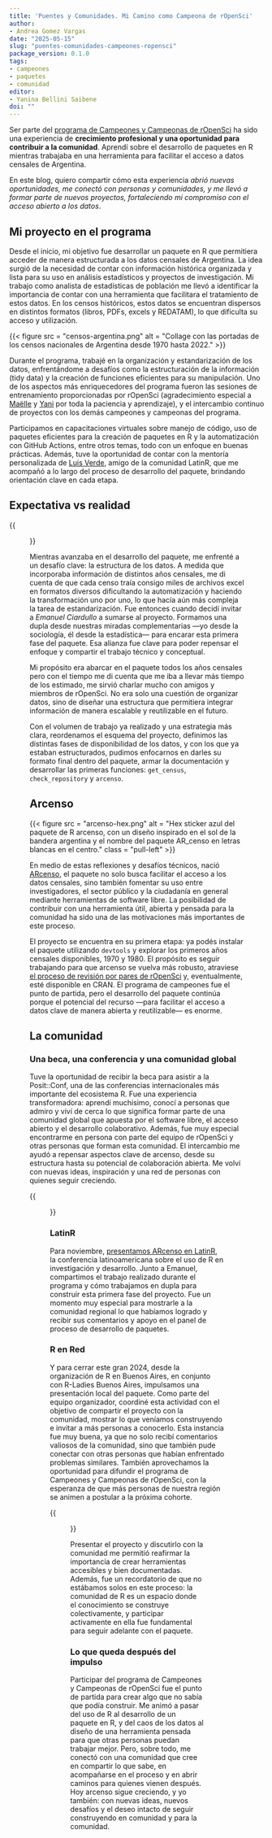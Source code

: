 ```yaml
---
title: 'Puentes y Comunidades. Mi Camino como Campeona de rOpenSci'
author: 
- Andrea Gomez Vargas
date: "2025-05-15"
slug: "puentes-comunidades-campeones-ropensci"
package_version: 0.1.0
tags:
- campeones
- paquetes
- comunidad
editor: 
- Yanina Bellini Saibene
doi: ""
---
```


Ser parte del [programa de Campeones y Campeonas de rOpenSci](https://champions-program.ropensci.org) ha sido una experiencia de **crecimiento profesional y una oportunidad para contribuir a la comunidad**. Aprendí sobre el desarrollo de paquetes en R mientras trabajaba en una herramienta para facilitar el acceso a datos censales de Argentina.

En este blog, quiero compartir cómo esta experiencia _abrió nuevas oportunidades, me conectó con personas y comunidades, y me llevó a formar parte de nuevos proyectos, fortaleciendo mi compromiso con el acceso abierto a los datos_.

## Mi proyecto en el programa

Desde el inicio, mi objetivo fue desarrollar un paquete en R que permitiera acceder de manera estructurada a los datos censales de Argentina. La idea surgió de la necesidad de contar con información histórica organizada y lista para su uso en análisis estadísticos y proyectos de investigación. Mi trabajo como analista de estadísticas de población me llevó a identificar la importancia de contar con una herramienta que facilitara el tratamiento de estos datos. En los censos históricos, estos datos se encuentran dispersos en distintos formatos (libros, PDFs, excels y REDATAM), lo que dificulta su acceso y utilización.

{{< figure src = "censos-argentina.png" alt = "Collage con las portadas de los censos nacionales de Argentina desde 1970 hasta 2022." >}}

Durante el programa, trabajé en la organización y estandarización de los datos, enfrentándome a desafíos como la estructuración de la información (tidy data) y la creación de funciones eficientes para su manipulación. Uno de los aspectos más enriquecedores del programa fueron las sesiones de entrenamiento proporcionadas por rOpenSci (agradecimiento especial a [Maëlle](/es/author/maëlle-salmon/) y [Yani](/author/yanina-bellini-saibene/) por toda la paciencia y aprendizaje), y el intercambio continuo de proyectos con los demás campeones y campeonas del programa. 

Participamos en capacitaciones virtuales sobre manejo de código, uso de paquetes eficientes para la creación de paquetes en R y la automatización con GitHub Actions, entre otros temas, todo con un enfoque en buenas prácticas. Además, tuve la oportunidad de contar con la mentoría personalizada de [Luis Verde](/author/luis-verde-arregoitia/), amigo de la comunidad LatinR, que me acompañó a lo largo del proceso de desarrollo del paquete, brindando orientación clave en cada etapa.

## Expectativa vs realidad 


{{<figure src = "codehero.png" alt = "Ilustración de una persona con una capa que dice 'code hero', diciendo '¡Estoy haciendo algo completamente sola!' mientras vuela con una laptop. Debajo hay una red de contención sostenida por personas con carteles que dicen 'apoyo' y 'comunidad'. También hay globos aerostáticos que ayudan a sostenerla, con etiquetas como 'docentes', 'blogueras', 'amigxs', 'desarrolladorxs' y 'contribuyentes'." class = "pull-right" caption = "Ilustración de [Allison Horst](https://www.allisonhorst.com/)">}}

Mientras avanzaba en el desarrollo del paquete, me enfrenté a un desafío clave: la estructura de los datos. A medida que incorporaba información de distintos años censales, me di cuenta de que cada censo traía consigo miles de archivos excel en formatos diversos dificultando la automatización y haciendo la transformación uno por uno, lo que hacía aún más compleja la tarea de estandarización. 
Fue entonces cuando decidí invitar a _Emanuel Ciardullo_ a sumarse al proyecto. Formamos una dupla desde nuestras miradas complementarias —yo desde la sociología, él desde la estadística— para encarar esta primera fase del paquete. Esa alianza fue clave para poder repensar el enfoque y compartir el trabajo técnico y conceptual.

Mi propósito era abarcar en el paquete todos los años censales pero con el tiempo me di cuenta que me iba a llevar más tiempo de los estimado, me sirvió charlar mucho con amigos y miembros de rOpenSci.  No era solo una cuestión de organizar datos, sino de diseñar una estructura que permitiera integrar información de manera escalable y reutilizable en el futuro.

Con el volumen de trabajo ya realizado y una estrategia más clara, reordenamos el esquema del proyecto, definimos las distintas fases de disponibilidad de los datos, y con los que ya estaban estructurados, pudimos enfocarnos en darles su formato final dentro del paquete, armar la documentación y desarrollar las primeras funciones: `get_census`, `check_repository` y `arcenso`. 


## Arcenso 


{{< figure src = "arcenso-hex.png" alt = "Hex sticker azul del paquete de R arcenso, con un diseño inspirado en el sol de la bandera argentina y el nombre del paquete AR_censo en letras blancas en el centro." class = "pull-left" >}}

En medio de estas reflexiones y desafíos técnicos, nació [ARcenso](https://soyandrea.github.io/arcenso/), el paquete no solo busca facilitar el acceso a los datos censales, sino también fomentar su uso entre investigadores, el sector público y la ciudadanía en general mediante herramientas de software libre. La posibilidad de contribuir con una herramienta útil, abierta y pensada para la comunidad ha sido una de las motivaciones más importantes de este proceso. 

El proyecto se encuentra en su primera etapa: ya podés instalar el paquete utilizando `devtools` y explorar los primeros años censales disponibles, 1970 y 1980. El propósito es seguir trabajando para que arcenso se vuelva más robusto, atraviese [el proceso de revisión por pares de rOpenSci](/es/software-review/) y, eventualmente, esté disponible en CRAN. El programa de campeones fue el punto de partida, pero el desarrollo del paquete continúa porque el potencial del recurso —para facilitar el acceso a datos clave de manera abierta y reutilizable— es enorme.

## La comunidad 

### Una beca, una conferencia y una comunidad global

Tuve la oportunidad de recibir la beca para asistir a la Posit::Conf, una de las conferencias internacionales más importante del ecosistema R. Fue una experiencia transformadora: aprendí muchísimo, conocí a personas que admiro y viví de cerca lo que significa formar parte de una comunidad global que apuesta por el software libre, el acceso abierto y el desarrollo colaborativo. Además, fue muy especial encontrarme en persona con parte del equipo de rOpenSci y otras personas que forman esta comunidad. El intercambio me ayudó a repensar aspectos clave de arcenso, desde su estructura hasta su potencial de colaboración abierta. Me volví con nuevas ideas, inspiración y una red de personas con quienes seguir creciendo.

{{<figure src = "comunidades.png" alt = "Collage con dos imágenes: a la izquierda, grupo de campeones rOpenSci en la posit::conf de izquierda a derecha: Luis Verde, Andrea Gomez, Sunny Tseng y Francisco Cardozo; a la derecha, una fotografía de la pantalla durante la presentación del paquete arcenso en LatinR.">}}

### LatinR

Para noviembre, [presentamos ARcenso en LatinR](https://youtu.be/YYfyBrQhMQc?si=lQZMormzo83ImToS), la conferencia latinoamericana sobre el uso de R en investigación y desarrollo. Junto a Emanuel, compartimos el trabajo realizado durante el programa y cómo trabajamos en dupla para construir esta primera fase del proyecto. Fue un momento muy especial para mostrarle a la comunidad regional lo que habíamos logrado y recibir sus comentarios y apoyo en el panel de proceso de desarrollo de paquetes.


### R en Red

Y para cerrar este gran 2024, desde la organización de R en Buenos Aires, en conjunto con R-Ladies Buenos Aires, impulsamos una presentación local del paquete. Como parte del equipo organizador, coordiné esta actividad con el objetivo de compartir el proyecto con la comunidad, mostrar lo que veníamos construyendo e invitar a más personas a conocerlo. Esta instancia fue muy buena, ya que no solo recibí comentarios valiosos de la comunidad, sino que también pude conectar con otras personas que habían enfrentado problemas similares. También aprovechamos la oportunidad para difundir el programa de Campeones y Campeonas de rOpenSci, con la esperanza de que más personas de nuestra región se animen a postular a la próxima cohorte.

{{<figure src = "arcenso-meet.png" alt = "Collage de tres momentos del evento ARcenso, Oportunidades y Comunidad: a la izquierda, foto grupal de personas asistentes al evento; en el centro, Andrea presentando y señalando en la pantalla las funciones principales del paquete arcenso; a la derecha, Andrea y Emanuel exponiendo sobre cómo organizaron el trabajo, frente a los asistentes del meetup.">}}

Presentar el proyecto y discutirlo con la comunidad me permitió reafirmar la importancia de crear herramientas accesibles y bien documentadas. Además, fue un recordatorio de que no estábamos solos en este proceso: la comunidad de R es un espacio donde el conocimiento se construye colectivamente, y participar activamente en ella fue fundamental para seguir adelante con el paquete.


### Lo que queda después del impulso

Participar del programa de Campeones y Campeonas de rOpenSci fue el punto de partida para crear algo que no sabía que podía construir. Me animó a pasar del uso de R al desarrollo de un paquete en R, y del caos de los datos al diseño de una herramienta pensada para que otras personas puedan trabajar mejor. Pero, sobre todo, me conectó con una comunidad que cree en compartir lo que sabe, en acompañarse en el proceso y en abrir caminos para quienes vienen después. Hoy arcenso sigue creciendo, y yo también: con nuevas ideas, nuevos desafíos y el deseo intacto de seguir construyendo en comunidad y para la comunidad.
